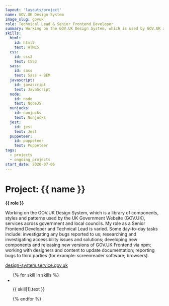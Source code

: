 ```yaml
---
layout: 'layouts/project'
name: GOV.UK Design System
image_slug: govuk
role: Technical Lead & Senior Frontend Developer
summary: Working on the GOV.UK Design System, which is used by GOV.UK and other services across government.
skills:
  html:
    id: html5
    text: HTML5
  css:
    id: css3
    text: CSS3
  sass:
    id: sass
    text: Sass + BEM
  javascript:
    id: javascript
    text: JavaScript
  node:
    id: node
    text: NodeJS
  nunjucks:
    id: nunjucks
    text: Nunjucks
  jest:
    id: jest
    text: Jest
  puppeteer:
    id: puppeteer
    text: Puppeteer
tags:
  - projects
  - ongoing_projects
start_date: 2020-07-06
---
```


# Project: {{ name }}

<strong>{{ role }}</strong>

Working on the GOV.UK Design System, which is a library of components, styles and patterns used by the UK Government Website (GOV.UK), services across government and local councils. My role as a Senior Frontend Developer and Technical Lead is varied. Some day-to-day tasks include: investigating any bugs reported to us; researching and investigating accessibility issues and solutions; developing new components and releasing new versions of GOV.UK Frontend via npm; working with designers and content to update documentation; reporting bugs to third parties (for example: screenreader software; browsers).

<a href="https://design-system.service.gov.uk">design-system.service.gov.uk</a>

<ul class="project__skill-list" aria-label="Uses the following technologies">
  {% for skill in skills %}
  <li class="project__skill-item">
    <img class="project__skill-icon" src="/assets/skill-icons/{{ skill[1].id }}.svg" alt="" role="presentation">
    <p class="project__skill-text">{{ skill[1].text }}</p>
  </li>
  {% endfor %}
</ul>

<div class="project-images">
  <img class="project-image project-image--multiple" src="/assets/project-images/govuk-design-system.png" alt="" role="presentation">
  <img class="project-image project-image--multiple" src="/assets/project-images/govuk-design-system2.png" alt="" role="presentation">
</div>

